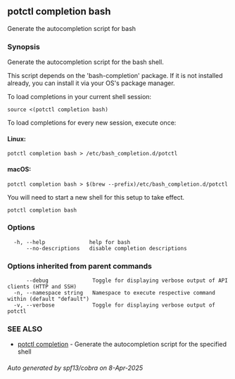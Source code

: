 ## potctl completion bash

Generate the autocompletion script for bash

### Synopsis

Generate the autocompletion script for the bash shell.

This script depends on the 'bash-completion' package.
If it is not installed already, you can install it via your OS's package manager.

To load completions in your current shell session:

	source <(potctl completion bash)

To load completions for every new session, execute once:

#### Linux:

	potctl completion bash > /etc/bash_completion.d/potctl

#### macOS:

	potctl completion bash > $(brew --prefix)/etc/bash_completion.d/potctl

You will need to start a new shell for this setup to take effect.


```
potctl completion bash
```

### Options

```
  -h, --help              help for bash
      --no-descriptions   disable completion descriptions
```

### Options inherited from parent commands

```
      --debug              Toggle for displaying verbose output of API clients (HTTP and SSH)
  -n, --namespace string   Namespace to execute respective command within (default "default")
  -v, --verbose            Toggle for displaying verbose output of potctl
```

### SEE ALSO

* [potctl completion](potctl_completion.md)	 - Generate the autocompletion script for the specified shell

###### Auto generated by spf13/cobra on 8-Apr-2025

